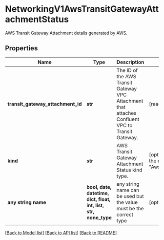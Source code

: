 # NetworkingV1AwsTransitGatewayAttachmentStatus

AWS Transit Gateway Attachment details generated by AWS.

## Properties
Name | Type | Description | Notes
------------ | ------------- | ------------- | -------------
**transit_gateway_attachment_id** | **str** | The ID of the AWS Transit Gateway VPC Attachment that attaches Confluent VPC to Transit Gateway. | [readonly] 
**kind** | **str** | AWS Transit Gateway Attachment Status kind type. | [optional]  if omitted the server will use the default value of "AwsTransitGatewayAttachmentStatus"
**any string name** | **bool, date, datetime, dict, float, int, list, str, none_type** | any string name can be used but the value must be the correct type | [optional]

[[Back to Model list]](../README.md#documentation-for-models) [[Back to API list]](../README.md#documentation-for-api-endpoints) [[Back to README]](../README.md)



